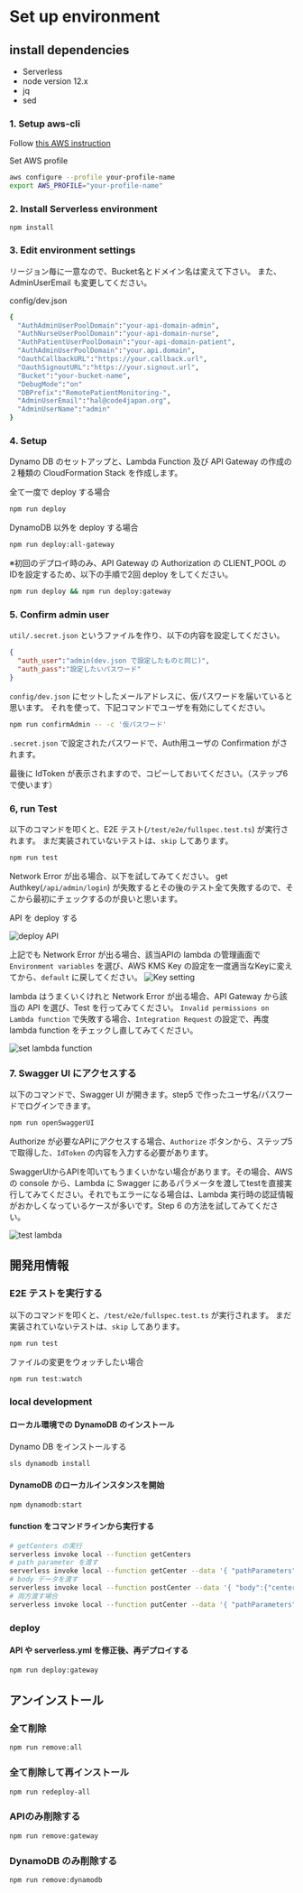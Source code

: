 # Set up environment

## install dependencies

* Serverless
* node version 12.x
* jq
* sed

### 1. Setup aws-cli

Follow [this AWS instruction](https://docs.aws.amazon.com/ja_jp/cli/latest/userguide/install-cliv2.html)

Set AWS profile

```bash
aws configure --profile your-profile-name
export AWS_PROFILE="your-profile-name"
```

### 2. Install Serverless environment

`npm install`

### 3. Edit environment settings

リージョン毎に一意なので、Bucket名とドメイン名は変えて下さい。
また、AdminUserEmail も変更してください。

config/dev.json

```bash
{
  "AuthAdminUserPoolDomain":"your-api-domain-admin",
  "AuthNurseUserPoolDomain":"your-api-domain-nurse",
  "AuthPatientUserPoolDomain":"your-api-domain-patient",
  "AuthAdminUserPoolDomain":"your.api.domain",
  "OauthCallbackURL":"https://your.callback.url",
  "OauthSignoutURL":"https://your.signout.url",
  "Bucket":"your-bucket-name",
  "DebugMode":"on"
  "DBPrefix":"RemotePatientMonitoring-",
  "AdminUserEmail":"hal@code4japan.org",
  "AdminUserName":"admin"
}
```

### 4. Setup

Dynamo DB のセットアップと、Lambda Function 及び API Gateway の作成の２種類の CloudFormation Stack を作成します。

全て一度で deploy する場合

```bash
npm run deploy
```

DynamoDB 以外を deploy する場合

```bash
npm run deploy:all-gateway
```

※初回のデプロイ時のみ、API Gateway の Authorization の CLIENT_POOL のIDを設定するため、以下の手順で2回 deploy をしてください。

```bash
npm run deploy && npm run deploy:gateway
```

### 5. Confirm admin user

`util/.secret.json` というファイルを作り、以下の内容を設定してください。

```json
{
  "auth_user":"admin(dev.json で設定したものと同じ)", 
  "auth_pass":"設定したいパスワード"
}
```

`config/dev.json` にセットしたメールアドレスに、仮パスワードを届いていると思います。
それを使って、下記コマンドでユーザを有効にしてください。

```bash
npm run confirmAdmin -- -c '仮パスワード' 
```

`.secret.json` で設定されたパスワードで、Auth用ユーザの Confirmation がされます。

最後に IdToken が表示されますので、コピーしておいてください。（ステップ6で使います）


### 6, run Test


以下のコマンドを叩くと、E2E テスト(`/test/e2e/fullspec.test.ts`) が実行されます。
まだ実装されていないテストは、`skip` してあります。

```bash
npm run test
```

Network Error が出る場合、以下を試してみてください。
get Authkey(`/api/admin/login`) が失敗するとその後のテスト全て失敗するので、そこから最初にチェックするのが良いと思います。

API を deploy する

![deploy API](images/deployAPI.png)

上記でも Network Error が出る場合、該当APIの lambda の管理画面で `Environment variables` を選び、AWS KMS Key の設定を一度適当なKeyに変えてから、`default` に戻してください。
![Key setting](images/key-change.png)

lambda はうまくいくけれと Network Error が出る場合、API Gateway から該当の API を選び、Test を行ってみてください。 `Invalid permissions on Lambda function` で失敗する場合、`Integration Request` の設定で、再度 lambda function をチェックし直してみてください。

![set lambda function](images/set-lambda-function.png)

### 7. Swagger UI にアクセスする

以下のコマンドで、Swagger UI が開きます。step5 で作ったユーザ名/パスワードでログインできます。

```bash
npm run openSwaggerUI
```

Authorize が必要なAPIにアクセスする場合、`Authorize` ボタンから、ステップ5で取得した、`IdToken` の内容を入力する必要があります。

SwaggerUIからAPIを叩いてもうまくいかない場合があります。その場合、AWS の console から、Lambda に Swagger にあるパラメータを渡してtestを直接実行してみてください。それでもエラーになる場合は、Lambda 実行時の認証情報がおかしくなっているケースが多いです。Step 6 の方法を試してみてください。

![test lambda](images/test-lambda.png)

## 開発用情報

### E2E テストを実行する

以下のコマンドを叩くと、`/test/e2e/fullspec.test.ts` が実行されます。
まだ実装されていないテストは、`skip` してあります。

```bash
npm run test
```

ファイルの変更をウォッチしたい場合

```bash
npm run test:watch
```


### local development

#### ローカル環境での DynamoDB のインストール

Dynamo DB をインストールする

```bash
sls dynamodb install
```

#### DynamoDB のローカルインスタンスを開始

```bash
npm dynamodb:start
```

#### function をコマンドラインから実行する

```bash
# getCenters の実行
serverless invoke local --function getCenters
# path parameter を渡す
serverless invoke local --function getCenter --data '{ "pathParameters": {"centerId":"c2c43259-2708-4f4f-98d4-d57f72ecac70"}}'
# body データを渡す
serverless invoke local --function postCenter --data '{ "body":{"centerName":"test4"}}'
# 両方渡す場合
serverless invoke local --function putCenter --data '{ "pathParameters": {"centerId":"ccbcebd7-3186-43c2-9cc0-ff6e83ed9dd8"}, "body":{"centerName":"mycenter1"}}'
```

### deploy

#### API や serverless.yml を修正後、再デプロイする

```bash
npm run deploy:gateway
```

## アンインストール

### 全て削除

```bash
npm run remove:all
```

### 全て削除して再インストール

```bash
npm run redeploy-all
```

### APIのみ削除する

```bash
npm run remove:gateway
```

### DynamoDB のみ削除する

```bash
npm run remove:dynamodb
```
